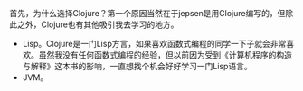 首先，为什么选择Clojure？第一个原因当然在于jepsen是用Clojure编写的，但除此之外，Clojure也有其他吸引我去学习的地方。

+ Lisp。Clojure是一门Lisp方言，如果喜欢函数式编程的同学一下子就会非常喜欢。虽然我没有任何函数式编程的经验，但以前因为受到《计算机程序的构造与解释》这本书的影响，一直想找个机会好好学习一门Lisp语言。
+ JVM。

